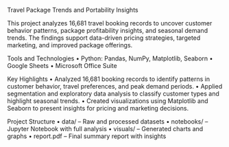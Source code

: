Travel Package Trends and Portability Insights

This project analyzes 16,681 travel booking records to uncover customer behavior patterns, package profitability insights, and seasonal demand trends. The findings support data-driven pricing strategies, targeted marketing, and improved package offerings.

Tools and Technologies
	•	Python: Pandas, NumPy, Matplotlib, Seaborn
	•	Google Sheets
	•	Microsoft Office Suite

Key Highlights
	•	Analyzed 16,681 booking records to identify patterns in customer behavior, travel preferences, and peak demand periods.
	•	Applied segmentation and exploratory data analysis to classify customer types and highlight seasonal trends.
	•	Created visualizations using Matplotlib and Seaborn to present insights for pricing and marketing decisions.

Project Structure
	•	data/ – Raw and processed datasets
	•	notebooks/ – Jupyter Notebook with full analysis
	•	visuals/ – Generated charts and graphs
	•	report.pdf – Final summary report with insights
